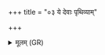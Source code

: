 +++
title = "०३ ये देवाः पृथिव्याम्"

+++
<details><summary>मूलम् (GR)</summary>

ये देवाः पृथिव्याम् एकादश स्थ  
ते देवासो हविर् इदं जुषध्वम् ॥
</details>